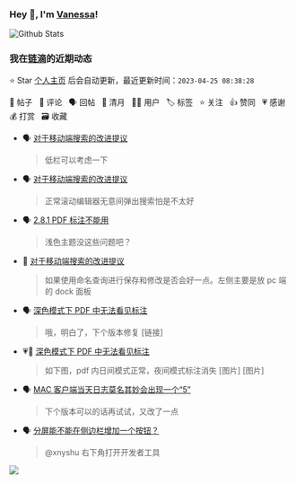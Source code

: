 ### Hey 👋, I'm [Vanessa](http://vanessa.b3log.org/)!

![Github Stats](https://github-readme-stats.vercel.app/api?username=Vanessa219&show_icons=true)

<!--events start -->

### 我在[链滴](https://ld246.com)的近期动态

⭐️ Star [个人主页](https://github.com/Vanessa219/Vanessa219) 后会自动更新，最近更新时间：`2023-04-25 08:38:28`

📝 帖子 &nbsp; 💬 评论 &nbsp; 🗣 回帖 &nbsp; 🌙 清月 &nbsp; 👨‍💻 用户 &nbsp; 🏷️ 标签 &nbsp; ⭐️ 关注 &nbsp; 👍 赞同 &nbsp; 💗 感谢 &nbsp; 💰 打赏 &nbsp; 🗃 收藏

* 🗣 [对于移动端搜索的改进提议](https://ld246.com/article/1682242761514/comment/1682247912304#comments)

  > 低栏可以考虑一下
* 🗣 [对于移动端搜索的改进提议](https://ld246.com/article/1682242761514/comment/1682248390164#comments)

  > 正常滚动编辑器无意间弹出搜索怕是不太好
* 🗣 [2.8.1 PDF 标注不能用](https://ld246.com/article/1680079869375/comment/1682306194946#comments)

  > 浅色主题没这些问题吧？
* 💬 [对于移动端搜索的改进提议](https://ld246.com/article/1682242761514/comment/1682247047036#comments)

  > 如果使用命名查询进行保存和修改是否会好一点。左侧主要是放 pc 端的 dock 面板
* 🗣 [深色模式下 PDF 中无法看见标注](https://ld246.com/article/1682172993873/comment/1682219310942#comments)

  > 哦，明白了，下个版本修复 [链接]
* 💗💬 [深色模式下 PDF 中无法看见标注](https://ld246.com/article/1682172993873/comment/1682219310942#comments)

  > 如下图，pdf 内日间模式正常，夜间模式标注消失 [图片] [图片]
* 🗣 [MAC 客户端当天日志莫名其妙会出现一个“5”](https://ld246.com/article/1679618995926/comment/1679637815208#comments)

  > 下个版本可以的话再试试，又改了一点
* 🗣 [分屏能不能在侧边栏增加一个按钮？](https://ld246.com/article/1679428185556/comment/1682082867611#comments)

  > @xnyshu 右下角打开开发者工具


<!--events end -->

<a title="Hits" target="_blank" href="https://github.com/Vanessa219/Vanessa219"><img src="https://hits.b3log.org/Vanessa219/Vanessa219.svg"></a>
